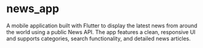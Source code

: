 # news_app
A mobile application built with Flutter to display the latest news from around the world using a public News API. The app features a clean, responsive UI and supports categories, search functionality, and detailed news articles.
